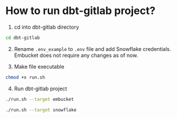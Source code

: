 
# How to run dbt-gitlab project?

1. cd into dbt-gitlab directory
```sh
cd dbt-gitlab
```

2. Rename `.env_example`  to `.env` file and add Snowflake credentials. Embucket does not require any changes as of now.

3. Make file executable
```sh
chmod +x run.sh
```

4. Run dbt-gitlab project
```sh
./run.sh --target embucket
```

```sh
./run.sh --target snowflake
```

